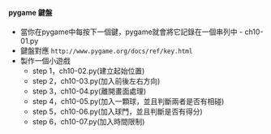 #### pygame 鍵盤
- 當你在pygame中每按下一個鍵，pygame就會將它記錄在一個串列中 - ch10-01.py
- 鍵盤對應 ``http://www.pygame.org/docs/ref/key.html``
- 製作一個小遊戲  
  - step 1，ch10-02.py(建立起始位置)
  - step 2，ch10-03.py(加入前後左右方向)
  - step 3，ch10-04.py(離開畫面處理)
  - step 4，ch10-05.py(加入一顆球，並且判斷兩者是否有相碰)
  - step 5，ch10-06.py(加入球門，並且判斷是否有得分)
  - step 6，ch10-07.py(加入時間限制)